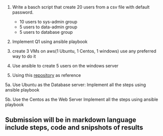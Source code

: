 1. Write a basch script that create 20 users from a csv file with default password.
    * 10 users to sys-admin group
    * 5 users to data-admin group
    * 5 users to database group

2. Implement Q1 using ansible playbook

3. create 3 VMs on aws(1 Ubuntu, 1 Centos, 1 windows) use any preferred way to do it

4. Use ansible to create 5 users on the windows server

5. Using this [repository](https://github.com/kodekloudhub/learning-app-ecommerce.git) as reference

 5a. Use Ubuntu as the Database server:
    Implement all the steps using ansible playbook

 5b. Use the Centos as the Web Server
    Implement all the steps using ansible playbook


## Submission will be in markdown language include steps, code and snipshots of results
    
